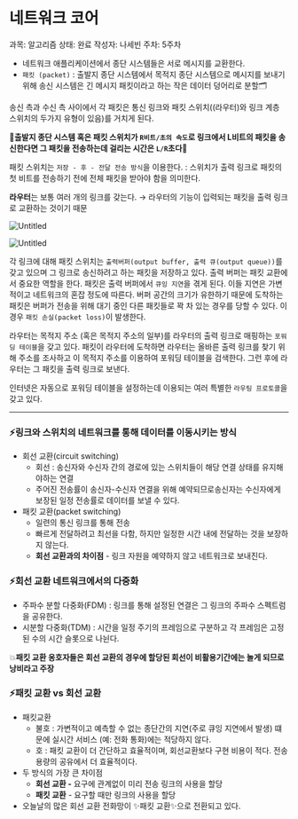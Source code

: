 # 네트워크 코어

과목: 알고리즘
상태: 완료
작성자: 나세빈
주차: 5주차

- 네트워크 애플리케이션에서 종단 시스템들은 서로 메시지를 교환한다.
- `패킷 (packet)`  : 출발지 종단 시스템에서 목적지 종단 시스템으로 메시지를 보내기 위해 송신 시스템은 긴 메시지 패킷이라고 하는 작은 데이터 덩어리로 분할🗂

송신 측과 수신 측 사이에서 각 패킷은 통신 링크와 패킷 스위치((라우터)와 링크 계층 스위치의 두가지 유형이 있음)를 거치게 된다. 

**💫출발지 종단 시스템 혹은 패킷 스위치가 `R비트/초의 속도`로 링크에서 L비트의 패킷을 송신한다면 그 패킷을 전송하는데 걸리는 시간은 `L/R`초다💫**

패킷 스위치는 `저장 - 후 - 전달 전송 방식`을 이용한다. : 스위치가 출력 링크로 패킷의 첫 비트를 전송하기 전에 전체 패킷을 받아야 함을 의미한다.

**라우터**는 보통 여러 개의 링크를 갖는다. → 라우터의 기능이 입력되는 패킷을 출력 링크로 교환하는 것이기 때문

![Untitled](%E1%84%82%E1%85%A6%E1%84%90%E1%85%B3%E1%84%8B%E1%85%AF%E1%84%8F%E1%85%B3%20%E1%84%8F%E1%85%A9%E1%84%8B%E1%85%A5%20a963642113a74c83945e5d41ddf25ebd/Untitled.png)

![Untitled](%E1%84%82%E1%85%A6%E1%84%90%E1%85%B3%E1%84%8B%E1%85%AF%E1%84%8F%E1%85%B3%20%E1%84%8F%E1%85%A9%E1%84%8B%E1%85%A5%20a963642113a74c83945e5d41ddf25ebd/Untitled%201.png)

각 링크에 대해 패킷 스위치는 `출력버퍼(output buffer, 출력 큐(output queue))`를 갖고 있으며 그 링크로 송신하려고 하는 패킷을 저장하고 있다. 출력 버퍼는 패킷 교환에서 중요한 역할을 한다. 패킷은 출력 버퍼에서 `큐잉 지연`을 겪게 된다. 이들 지연은 가변적이고 네트워크의 혼잡 정도에 따른다. 버퍼 공간의 크기가 유한하기 때문에 도착하는 패킷은 버퍼가 전송을 위해 대기 중인 다른 패킷들로 꽉 차 있는 경우를 당할 수 있다. 이 경우 `패킷 손실(packet loss)`이 발생한다. 

라우터는 목적지 주소 (혹은 목적지 주소의 일부)를 라우터의 출력 링크로 매핑하는 `포워딩 테이블`을 갖고 있다. 패킷이 라우터에 도착하면 라우터는 올바른 출력 링크를 찾기 위해 주소를 조사하고 이 목적지 주소를 이용하여 포워딩 테이블을 검색한다. 그런 후에 라우터는 그 패킷을 출력 링크로 보낸다. 

인터넷은 자동으로 포워딩 테이블을 설정하는데 이용되는 여러 특별한 `라우팅 프로토콜`을 갖고 있다.

---

### ⚡링크와 스위치의 네트워크를 통해 데이터를 이동시키는 방식

- 회선 교환(circuit switching)
    - 회선 : 송신자와 수신자 간의 경로에 있는 스위치들이 해당 연결 상태를 유지해야하는 연결
    - 주어진 전송률이 송신자-수신자 연결을 위해 예약되므로송신자는 수신자에게 보장된 일정 전송률로 데이터를 보낼 수 있다.
- 패킷 교환(packet switching)
    - 일련의 통신 링크를 통해 전송
    - 빠르게 전달하려고 최선을 다함, 하지만 일정한 시간 내에 전달하는 것을 보장하지 않는다.
    - **회선 교환과의 차이점** - 링크 자원을 예약하지 않고 네트워크로 보내진다.

### ⚡회선 교환 네트워크에서의 다중화

- 주파수 분할 다중화(FDM) : 링크를 통해 설정된 연결은 그 링크의 주파수 스펙트럼을 공유한다.
- 시분할 다중화(TDM) : 시간을 일정 주기의 프레임으로 구분하고 각 프레임은 고정된 수의 시간 슬롯으로 나뉜다.

💥**패킷 교환 옹호자들은 회선 교환의 경우에 할당된 회선이 비활용기간에는 놀게 되므로 낭비라고 주장**

### ⚡패킷 교환 vs 회선 교환

- 패킷교환
    - 불호 : 가변적이고 예측할 수 없는 종단간의 지연(주로 큐잉 지연에서 발생) 떄문에 실시간 서비스 (예: 전화 통화)에는 적당하지 않다.
    - 호 : 패킷 교환이 더 간단하고 효율적이며, 회선교환보다 구현 비용이 적다. 전송 용량의 공유에서 더 효율적이다.
- 두 방식의 가장 큰 차이점
    - **회선 교환 -** 요구에 관계없이 미리 전송 링크의 사용을 할당
    - **패킷 교환** - 요구할 때만 링크의 사용을 할당
- 오늘날의 많은 회선 교환 전화망이 ✨패킷 교환✨으로 전환되고 있다.
